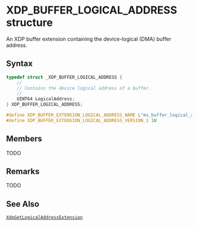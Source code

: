 # XDP_BUFFER_LOGICAL_ADDRESS structure

An XDP buffer extension containing the device-logical (DMA) buffer address.

## Syntax

```C
typedef struct _XDP_BUFFER_LOGICAL_ADDRESS {
    //
    // Contains the device logical address of a buffer.
    //
    UINT64 LogicalAddress;
} XDP_BUFFER_LOGICAL_ADDRESS;

#define XDP_BUFFER_EXTENSION_LOGICAL_ADDRESS_NAME L"ms_buffer_logical_address"
#define XDP_BUFFER_EXTENSION_LOGICAL_ADDRESS_VERSION_1 1U
```

## Members

TODO

## Remarks

TODO

## See Also

[`XdpGetLogicalAddressExtension`](XdpGetLogicalAddressExtension.md)
